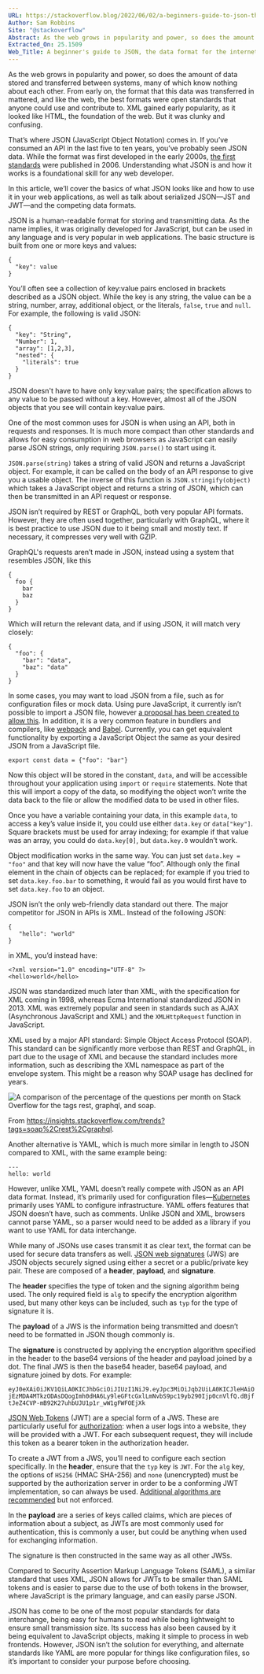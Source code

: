 ```yaml
---
URL: https://stackoverflow.blog/2022/06/02/a-beginners-guide-to-json-the-data-format-for-the-internet/
Author: Sam Robbins
Site: "@stackoverflow"
Abstract: As the web grows in popularity and power, so does the amount of data stored and transferred between systems, many of which know nothing about each other. From early on, the format that this data was transferred in mattered, and like the web, the best formats were open standards that anyone could use and contribute to. XML gained early popularity, as it looked like HTML, the foundation of the web. But it was clunky and confusing.
Extracted_On: 25.1509
Web_Title: A beginner's guide to JSON, the data format for the internet
---
```


As the web grows in popularity and power, so does the amount of data stored and transferred between systems, many of which know nothing about each other. From early on, the format that this data was transferred in mattered, and like the web, the best formats were open standards that anyone could use and contribute to. XML gained early popularity, as it looked like HTML, the foundation of the web. But it was clunky and confusing.

That’s where JSON (JavaScript Object Notation) comes in. If you’ve consumed an API in the last five to ten years, you’ve probably seen JSON data. While the format was first developed in the early 2000s, [the first standards](https://datatracker.ietf.org/doc/html/rfc4627) were published in 2006. Understanding what JSON is and how it works is a foundational skill for any web developer.

In this article, we’ll cover the basics of what JSON looks like and how to use it in your web applications, as well as talk about serialized JSON—JST and JWT—and the competing data formats.

JSON is a human-readable format for storing and transmitting data. As the name implies, it was originally developed for JavaScript, but can be used in any language and is very popular in web applications. The basic structure is built from one or more keys and values:

```
{
  "key": value
}
```

You’ll often see a collection of key:value pairs enclosed in brackets described as a JSON object. While the key is any string, the value can be a string, number, array, additional object, or the literals, `false`, `true` and `null`. For example, the following is valid JSON:

```
{
  "key": "String",
  "Number": 1,
  "array": [1,2,3],	
  "nested": {
	"literals": true
  }	
}
```

JSON doesn't have to have only key:value pairs; the specification allows to any value to be passed without a key. However, almost all of the JSON objects that you see will contain key:value pairs.

One of the most common uses for JSON is when using an API, both in requests and responses. It is much more compact than other standards and allows for easy consumption in web browsers as JavaScript can easily parse JSON strings, only requiring `JSON.parse()` to start using it.

`JSON.parse(string)` takes a string of valid JSON and returns a JavaScript object. For example, it can be called on the body of an API response to give you a usable object. The inverse of this function is `JSON.stringify(object)` which takes a JavaScript object and returns a string of JSON, which can then be transmitted in an API request or response.

JSON isn’t required by REST or GraphQL, both very popular API formats. However, they are often used together, particularly with GraphQL, where it is best practice to use JSON due to it being small and mostly text. If necessary, it compresses very well with GZIP.

GraphQL's requests aren’t made in JSON, instead using a system that resembles JSON, like this

```
{
  foo {
    bar
    baz
  }
}
```

Which will return the relevant data, and if using JSON, it will match very closely:

```
{
  "foo": {
    "bar": "data",
    "baz": "data"
  }
}
```

In some cases, you may want to load JSON from a file, such as for configuration files or mock data. Using pure JavaScript, it currently isn’t possible to import a JSON file, however [a proposal has been created to allow this](https://github.com/tc39/proposal-json-modules). In addition, it is a very common feature in bundlers and compilers, like [webpack](https://webpack.js.org/) and [Babel](https://babeljs.io/). Currently, you can get equivalent functionality by exporting a JavaScript Object the same as your desired JSON from a JavaScript file.

`export const data = {"foo": "bar"}`

Now this object will be stored in the constant, `data`, and will be accessible throughout your application using `import` or `require` statements. Note that this will import a copy of the data, so modifying the object won’t write the data back to the file or allow the modified data to be used in other files.

Once you have a variable containing your data, in this example `data`, to access a key’s value inside it, you could use either `data.key` or `data["key"]`. Square brackets must be used for array indexing; for example if that value was an array, you could do `data.key[0]`, but `data.key.0` wouldn’t work.

Object modification works in the same way. You can just set `data.key = "foo"` and that key will now have the value “foo”. Although only the final element in the chain of objects can be replaced; for example if you tried to set `data.key.foo.bar` to something, it would fail as you would first have to set `data.key.foo` to an object.

JSON isn’t the only web-friendly data standard out there. The major competitor for JSON in APIs is XML. Instead of the following JSON:

```
{
   "hello": "world"
}
```

in XML, you’d instead have:

```
<?xml version="1.0" encoding="UTF-8" ?>
<hello>world</hello>
```

JSON was standardized much later than XML, with the specification for XML coming in 1998, whereas Ecma International standardized JSON in 2013. XML was extremely popular and seen in standards such as AJAX (Asynchronous JavaScript and XML) and the `XMLHttpRequest` function in JavaScript.

XML used by a major API standard: Simple Object Access Protocol (SOAP). This standard can be significantly more verbose than REST and GraphQL, in part due to the usage of XML and because the standard includes more information, such as describing the XML namespace as part of the envelope system. This might be a reason why SOAP usage has declined for years.

![A comparison of the percentage of the 
questions per month on Stack Overflow for the tags rest, graphql, and soap.](https://cdn.sanity.io/images/jo7n4k8s/production/76bce2d0ab12c0084cf10b4c2d7f8366344bdb12-575x391.png?auto=format)

From https://insights.stackoverflow.com/trends?tags=soap%2Crest%2Cgraphql.

Another alternative is YAML, which is much more similar in length to JSON compared to XML, with the same example being:

```
---
hello: world
```

However, unlike XML, YAML doesn’t really compete with JSON as an API data format. Instead, it’s primarily used for configuration files—[Kubernetes](https://stackoverflow.blog/2020/05/29/why-kubernetes-getting-so-popular/) primarily uses YAML to configure infrastructure. YAML offers features that JSON doesn’t have, such as comments. Unlike JSON and XML, browsers cannot parse YAML, so a parser would need to be added as a library if you want to use YAML for data interchange.

While many of JSONs use cases transmit it as clear text, the format can be used for secure data transfers as well. [JSON web signatures](https://datatracker.ietf.org/doc/html/rfc7515) (JWS) are JSON objects securely signed using either a secret or a public/private key pair. These are composed of a **header**, **payload**, and **signature**.

The **header** specifies the type of token and the signing algorithm being used. The only required field is `alg` to specify the encryption algorithm used, but many other keys can be included, such as `typ` for the type of signature it is.

The **payload** of a JWS is the information being transmitted and doesn’t need to be formatted in JSON though commonly is.

The **signature** is constructed by applying the encryption algorithm specified in the header to the base64 versions of the header and payload joined by a dot. The final JWS is then the base64 header, base64 payload, and signature joined by dots. For example:

`eyJ0eXAiOiJKV1QiLA0KICJhbGciOiJIUzI1NiJ9.eyJpc3MiOiJqb2UiLA0KICJleHAiOjEzMDA4MTkzODAsDQogImh0dHA6Ly9leGFtcGxlLmNvbS9pc19yb290Ijp0cnVlfQ.dBjftJeZ4CVP-mB92K27uhbUJU1p1r_wW1gFWFOEjXk`

[JSON Web Tokens](https://datatracker.ietf.org/doc/html/rfc7519) (JWT) are a special form of a JWS. These are particularly useful for [authorization](https://stackoverflow.blog/2021/10/06/best-practices-for-authentication-and-authorization-for-rest-apis/): when a user logs into a website, they will be provided with a JWT. For each subsequent request, they will include this token as a bearer token in the authorization header.

To create a JWT from a JWS, you’ll need to configure each section specifically. In the **header**, ensure that the `typ` key is `JWT`. For the `alg` key, the options of `HS256` (HMAC SHA-256) and `none` (unencrypted) must be supported by the authorization server in order to be a conforming JWT implementation, so can always be used. [Additional algorithms are recommended](https://datatracker.ietf.org/doc/html/rfc7519#section-8) but not enforced.

In the **payload** are a series of keys called claims, which are pieces of information about a subject, as JWTs are most commonly used for authentication, this is commonly a user, but could be anything when used for exchanging information.

The signature is then constructed in the same way as all other JWSs.

Compared to Security Assertion Markup Language Tokens (SAML), a similar standard that uses XML, JSON allows for JWTs to be smaller than SAML tokens and is easier to parse due to the use of both tokens in the browser, where JavaScript is the primary language, and can easily parse JSON.

JSON has come to be one of the most popular standards for data interchange, being easy for humans to read while being lightweight to ensure small transmission size. Its success has also been caused by it being equivalent to JavaScript objects, making it simple to process in web frontends. However, JSON isn’t the solution for everything, and alternate standards like YAML are more popular for things like configuration files, so it’s important to consider your purpose before choosing.